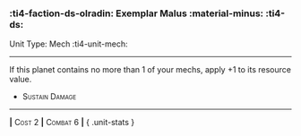 ### :ti4-faction-ds-olradin: **Exemplar Malus :material-minus:** :ti4-ds:

Unit Type: Mech :ti4-unit-mech:

---

If this planet contains no more than 1 of your mechs, apply +1 to its resource value.

* <span style="font-variant:small-caps;">Sustain Damage</span> 


---

__|__ <span style="font-variant:small-caps;">Cost 2</span> __|__ <span style="font-variant:small-caps;">Combat 6</span> __|__
{ .unit-stats }
